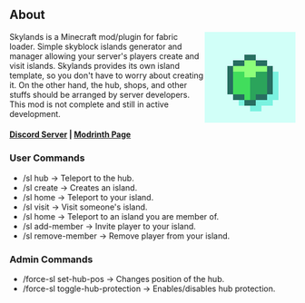 ## About
<!-- modrinth_exclude.start -->
<img align="right" width="160" src="src/main/resources/assets/skylands/icon.png">
<!-- modrinth_exclude.end -->

Skylands is a Minecraft mod/plugin for fabric loader. Simple skyblock islands generator and manager allowing your
server's players create and visit islands.
Skylands provides its own island template, so you don't have to worry about creating it. On the other hand, the hub,
shops, and other stuffs should be arranged by server developers. This mod is not complete and still in active
development.

#### [Discord Server](https://discord.gg/DcemWeskeZ) | [Modrinth Page](https://modrinth.com/mod/skylands)

### User Commands

- /sl hub -> Teleport to the hub.
- /sl create -> Creates an island.
- /sl home -> Teleport to your island.
- /sl visit <player> -> Visit someone's island.
- /sl home <player> -> Teleport to an island you are member of.
- /sl add-member <player> -> Invite player to your island.
- /sl remove-member <player> -> Remove player from your island.

### Admin Commands

- /force-sl set-hub-pos -> Changes position of the hub.
- /force-sl toggle-hub-protection -> Enables/disables hub protection.

